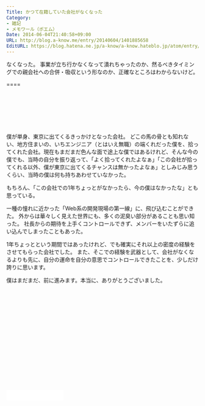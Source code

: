 ```yaml
---
Title: かつて在籍していた会社がなくなった
Category:
- 雑記
- メモワール（ポエム）
Date: 2014-06-04T21:40:58+09:00
URL: http://blog.a-know.me/entry/20140604/1401885658
EditURL: https://blog.hatena.ne.jp/a-know/a-know.hateblo.jp/atom/entry/12921228815727979217
---
```


なくなった。
事業が立ち行かなくなって潰れちゃったのか、然るべきタイミングでの親会社への合併・吸収という形なのか、正確なところはわからないけど。

====

<script async src="//pagead2.googlesyndication.com/pagead/js/adsbygoogle.js"></script>
<!-- article-top -->
<ins class="adsbygoogle"
     style="display:inline-block;width:728px;height:90px"
     data-ad-client="ca-pub-3463034538369189"
     data-ad-slot="8367620130"></ins>
<script>
(adsbygoogle = window.adsbygoogle || []).push({});
</script>


僕が単身、東京に出てくるきっかけとなった会社。
どこの馬の骨とも知れない、地方住まいの、いちエンジニア（とはいえ無職）の端くれだった僕を、拾ってくれた会社。現在もまだまだ色んな面で途上な僕ではあるけれど、そんな今の僕でも、当時の自分を振り返って、「よく拾ってくれたよなぁ」「この会社が拾ってくれる以外、僕が東京に出てくるチャンスは無かったよなぁ」としみじみ思うくらい、当時の僕は何も持ちあわせていなかった。


もちろん、「この会社での1年ちょっとがなかったら、今の僕はなかったな」とも思っている。


一種の憧れに近かった「Web系の開発現場の第一線」に、飛び込むことができた。
外からは華々しく見えた世界にも、多くの泥臭い部分があることも思い知った。
社長からの期待を上手くコントロールできず、メンバーをいたずらに追い込んでしまったこともあった。


1年ちょっとという期間ではあったけれど、でも確実にそれ以上の密度の経験をさせてもらった会社でした。
また、そこでの経験を武器として、会社がなくなるよりも先に、自分の運命を自分の意思でコントロールできたことを、少しだけ誇りに思います。


僕はまだまだ、前に進みます。本当に、ありがとうございました。

<script async src="//pagead2.googlesyndication.com/pagead/js/adsbygoogle.js"></script>
<!-- article-bottom2 -->
<ins class="adsbygoogle"
     style="display:inline-block;width:300px;height:250px"
     data-ad-client="ca-pub-3463034538369189"
     data-ad-slot="5274552934"></ins>
<script>
(adsbygoogle = window.adsbygoogle || []).push({});
</script>


<iframe src="//blog.hatena.ne.jp/a-know/a-know.hateblo.jp/subscribe/iframe" allowtransparency="true" frameborder="0" scrolling="no" width="150" height="28"></iframe>
